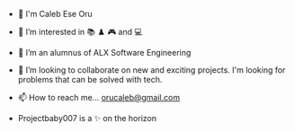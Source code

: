 - 👋 I'm Caleb Ese Oru
- 👀 I’m interested in 📚 ♟️ 🎮 and 💻
- 🌱 I’m an alumnus of ALX Software Engineering 
- 💞️ I’m looking to collaborate on new and exciting projects. I'm looking for problems that can be solved with tech. 
- 📫 How to reach me... orucaleb@gmail.com

- Projectbaby007 is a ✨ on the horizon
